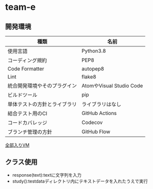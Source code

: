 # team-e

## 開発環境

| 種類                         | 名前                     |
| ---------------------------- | ------------------------ |
| 使用言語                     | Python3.8                |
| コーディング規約             | PEP8                     |
| Code Formatter               | autopep8                 |
| Lint                         | flake8                   |
| 統合開発環境やそのプラグイン | AtomやVisual Studio Code |
| ビルドツール                 | pip                      |
| 単体テストの方針とライブラリ | ライブラリはなし         |
| 結合テスト用のCI             | GitHub Actions           |
| コードカバレッジ             | Codecov                  |
| ブランチ管理の方針           | GitHub Flow              |

[全部入りVM](https://drive.google.com/file/d/1B-y4uK_MsaQQOxx7CY5OWhn8d81WZ4Mu/view?usp=sharing)

## クラス使用
* response(text):textに文字列を入力
* study():testdataディレクトリ内にテキストデータを入れたうえで実行

